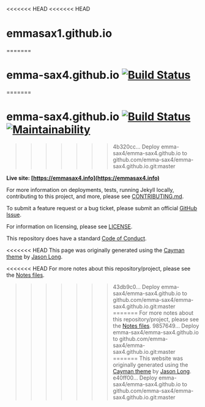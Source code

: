 <<<<<<< HEAD
<<<<<<< HEAD
# emmasax1.github.io
=======
# emma-sax4.github.io [![Build Status](https://travis-ci.com/emma-sax4/emma-sax4.github.io.svg?branch=release)](https://travis-ci.com/emma-sax4/emma-sax4.github.io)
=======
# emma-sax4.github.io [![Build Status](https://travis-ci.com/emma-sax4/emma-sax4.github.io.svg?branch=release)](https://travis-ci.com/emma-sax4/emma-sax4.github.io) [![Maintainability](https://api.codeclimate.com/v1/badges/a9161347b2a122a15ec3/maintainability)](https://codeclimate.com/github/emma-sax4/emma-sax4.github.io/maintainability)
>>>>>>> 4b320cc... Deploy emma-sax4/emma-sax4.github.io to github.com/emma-sax4/emma-sax4.github.io.git:master

**Live site: [https://emmasax4.info](https://emmasax4.info)**

For more information on deployments, tests, running Jekyll locally, contributing to this project, and more, please see [CONTRIBUTING.md](https://github.com/emma-sax4/emma-sax4.github.io/blob/release/.github/CONTRIBUTING.md).

To submit a feature request or a bug ticket, please submit an official [GitHub Issue](https://github.com/emma-sax4/emma-sax4.github.io/issues/new/choose).

For information on licensing, please see [LICENSE](https://github.com/emma-sax4/emma-sax4.github.io/blob/release/LICENSE).

This repository does have a standard [Code of Conduct](https://github.com/emma-sax4/emma-sax4.github.io/blob/release/.github/CODE_OF_CONDUCT.md).

<<<<<<< HEAD
This page was originally generated using the [Cayman theme](https://github.com/jasonlong/cayman-theme) by [Jason Long](https://twitter.com/jasonlong).

<<<<<<< HEAD
For more notes about this repository/project, please see the [Notes files](https://github.com/emma-sax4/emma-sax4.github.io/blob/release/.notes).
>>>>>>> 43db9c0... Deploy emma-sax4/emma-sax4.github.io to github.com/emma-sax4/emma-sax4.github.io.git:master
=======
For more notes about this repository/project, please see the [Notes files](https://github.com/emma-sax4/emma-sax4.github.io/blob/release/.github/NOTES).
>>>>>>> 9857649... Deploy emma-sax4/emma-sax4.github.io to github.com/emma-sax4/emma-sax4.github.io.git:master
=======
This website was originally generated using the [Cayman theme](https://github.com/jasonlong/cayman-theme) by [Jason Long](https://twitter.com/jasonlong).
>>>>>>> e40ff00... Deploy emma-sax4/emma-sax4.github.io to github.com/emma-sax4/emma-sax4.github.io.git:master
